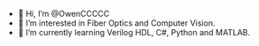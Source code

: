 - 👋 Hi, I’m @OwenCCCCC
- 👀 I’m interested in Fiber Optics and Computer Vision.
- 🌱 I’m currently learning Verilog HDL, C#, Python and MATLAB.
 <!---💞️ I’m looking to collaborate on 
 📫 How to reach me ...--->

<!---
OwenCCCCC/OwenCCCCC is a ✨ special ✨ repository because its `README.md` (this file) appears on your GitHub profile.
You can click the Preview link to take a look at your changes.
--->

